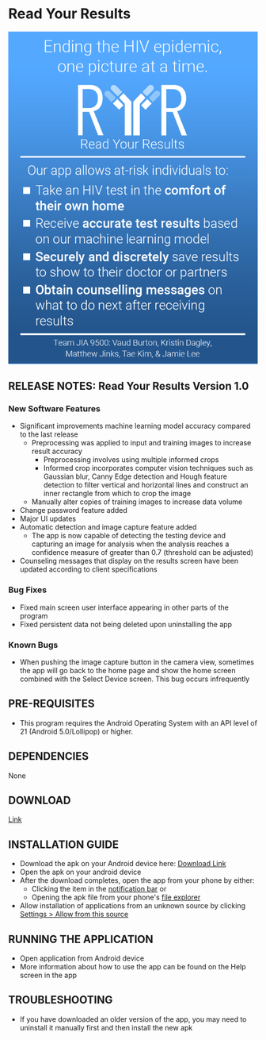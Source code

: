 # Read Your Results

![Read Your Results](RYRDistributable.png)

## RELEASE NOTES: Read Your Results Version 1.0

### New Software Features
- Significant improvements machine learning model accuracy compared to the last release
  - Preprocessing was applied to input and training images to increase result accuracy
    - Preprocessing involves using multiple informed crops
    - Informed crop incorporates computer vision techniques such as Gaussian blur, Canny Edge detection and Hough feature detection to filter vertical and horizontal lines and construct an inner rectangle from which to crop the image
  - Manually alter copies of training images to increase data volume
- Change password feature added
- Major UI updates
- Automatic detection and image capture feature added
  - The app is now capable of detecting the testing device and capturing an image for analysis when the analysis reaches a confidence measure of greater than 0.7 (threshold can be adjusted)
- Counseling messages that display on the results screen have been updated according to client specifications

### Bug Fixes
 - Fixed main screen user interface appearing in other parts of the program
 - Fixed persistent data not being deleted upon uninstalling the app

### Known Bugs
- When pushing the image capture button in the camera view, sometimes the app will go back to the home page and show the home screen combined with the Select Device screen. This bug occurs infrequently

## PRE-REQUISITES
- This program requires the Android Operating System with an API level of 21 (Android 5.0/Lollipop) or higher.

## DEPENDENCIES
None

## DOWNLOAD
[Link](https://github.com/JamieLee629/YellowJacketDevs/blob/master/app-release.apk?raw=true)

## INSTALLATION GUIDE

- Download the apk on your Android device here: [Download Link](https://github.com/JamieLee629/YellowJacketDevs/blob/master/app-release.apk?raw=true)
- Open the apk on your android device
- After the download completes, open the app from your phone by either:
  - Clicking the item in the [notification bar](notification.png) or
  - Opening the apk file from your phone's [file explorer](filexplorer.png)
- Allow installation of applications from an unknown source by clicking [Settings > Allow from this source](unksourcseinstall.png)

## RUNNING THE APPLICATION
- Open application from Android device
- More information about how to use the app can be found on the Help screen in the app

## TROUBLESHOOTING
- If you have downloaded an older version of the app, you may need to uninstall it manually first and then install the new apk
